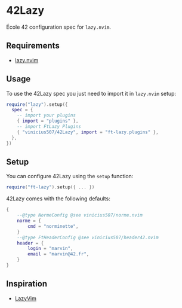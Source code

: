 # 42Lazy
École 42 configuration spec for `lazy.nvim`.

## Requirements
- [lazy.nvim](https://github.com/folke/lazy.nvim)

## Usage
To use the 42Lazy spec you just need to import it in `lazy.nvim` setup:

```lua
require("lazy").setup({
  spec = {
    -- import your plugins
    { import = "plugins" },
    -- import FtLazy Plugins
    { "vinicius507/42Lazy", import = "ft-lazy.plugins" },
  },
})
```

## Setup
You can configure 42Lazy using the `setup` function:

```lua
require("ft-lazy").setup({ ... })
```

42Lazy comes with the following defaults:

```lua
{
	--@type NormeConfig @see vinicius507/norme.nvim
	norme = {
		cmd = "norminette",
	}
	--@type FtHeaderConfig @see vinicius507/header42.nvim
	header = {
		login = "marvin",
		email = "marvin@42.fr",
	}
}
```

## Inspiration
- [LazyVim](https://github.com/LazyVim/LazyVim)
